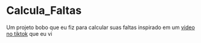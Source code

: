 # Calcula_Faltas
Um projeto bobo que eu fiz para calcular suas faltas inspirado em um [video no tiktok](https://vm.tiktok.com/ZMhhtbLxr/) que eu vi
